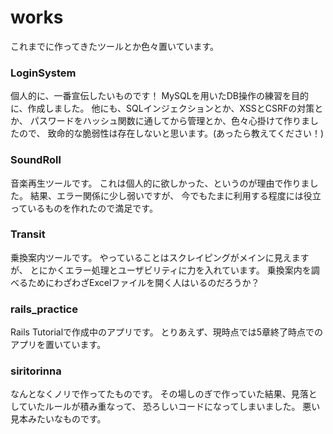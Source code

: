 # works
これまでに作ってきたツールとか色々置いています。


### LoginSystem
個人的に、一番宣伝したいものです！
MySQLを用いたDB操作の練習を目的に、作成しました。
他にも、SQLインジェクションとか、XSSとCSRFの対策とか、
パスワードをハッシュ関数に通してから管理とか、色々心掛けて作りましたので、
致命的な脆弱性は存在しないと思います。(あったら教えてください！)

### SoundRoll
音楽再生ツールです。
これは個人的に欲しかった、というのが理由で作りました。
結果、エラー関係に少し弱いですが、
今でもたまに利用する程度には役立っているものを作れたので満足です。

### Transit
乗換案内ツールです。
やっていることはスクレイピングがメインに見えますが、
とにかくエラー処理とユーザビリティに力を入れています。
乗換案内を調べるためにわざわざExcelファイルを開く人はいるのだろうか？

### rails_practice
Rails Tutorialで作成中のアプリです。
とりあえず、現時点では5章終了時点でのアプリを置いています。

### siritorinna
なんとなくノリで作ってたものです。
その場しのぎで作っていた結果、見落としていたルールが積み重なって、
恐ろしいコードになってしまいました。
悪い見本みたいなものです。
